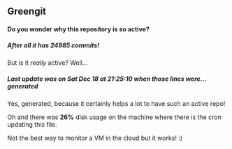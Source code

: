 ## Greengit

#### Do you wonder why this repository is so active?

##### After all it has 24985 commits!

But is it *really* active? Well...

##### Last update was on Sat Dec 18 at 21:25:10 when those lines were... generated

Yes, generated, because it certainly helps a lot to have such an active repo!

Oh and there was **26%** disk usage on the machine
where there is the cron updating this file.

Not the best way to monitor a VM in the cloud but it works! :)
